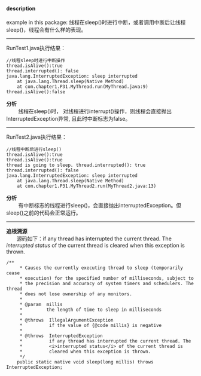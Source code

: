 #### description
example in this package:  线程在sleep()时进行中断，或者调用中断后让线程sleep()，线程会有什么样的表现。

*** 
RunTest1.java执行结果：
```
//线程sleep时进行中断操作
thread.isAlive():true
thread.interrupted(): false
java.lang.InterruptedException: sleep interrupted
    at java.lang.Thread.sleep(Native Method)
    at com.chapter1.P31.MyThread.run(MyThread.java:9)
thread.isAlive():false
```
**分析**    
&emsp;&emsp; 线程在sleep()时， 对线程进行interrupt()操作，则线程会直接抛出InterruptedException异常, 且此时中断标志为false。
***
RunTest2.java执行结果：
```
//线程中断后进行sleep()
thread.isAlive():true
thread.isAlive():true
thread is going to sleep. thread.interrupted(): true
thread.interrupted(): false
java.lang.InterruptedException: sleep interrupted
    at java.lang.Thread.sleep(Native Method)
    at com.chapter1.P31.MyThread2.run(MyThread2.java:13)

```
**分析**    
&emsp;&emsp; 有中断标志的线程进行sleep()，会直接抛出interruptedException。但sleep()之前的代码会正常运行。
***
**追根溯源**    
&emsp;&emsp;源码如下：if any thread has interrupted the current thread. The <i>interrupted status</i> of the current thread is cleared when this exception is thrown.
```
/**
     * Causes the currently executing thread to sleep (temporarily cease
     * execution) for the specified number of milliseconds, subject to
     * the precision and accuracy of system timers and schedulers. The thread
     * does not lose ownership of any monitors.
     *
     * @param  millis
     *         the length of time to sleep in milliseconds
     *
     * @throws  IllegalArgumentException
     *          if the value of {@code millis} is negative
     *
     * @throws  InterruptedException
     *          if any thread has interrupted the current thread. The
     *          <i>interrupted status</i> of the current thread is
     *          cleared when this exception is thrown.
     */
    public static native void sleep(long millis) throws InterruptedException;
```





